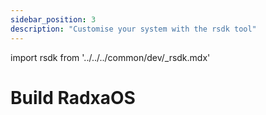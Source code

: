 ```yaml
---
sidebar_position: 3
description: "Customise your system with the rsdk tool"
---
```


import rsdk from '../../../common/dev/\_rsdk.mdx'

# Build RadxaOS

<rsdk />

